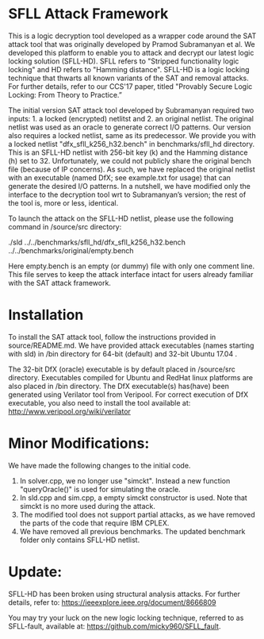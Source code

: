 

SFLL Attack Framework
=============================
This is a logic decryption tool  developed as a wrapper code around the SAT attack tool that was originally developed by Pramod Subramanyan et al.
We developed this platform to enable you to attack and decrypt our latest logic locking solution (SFLL-HD). SFLL refers to "Stripped functionality logic locking" and HD refers to "Hamming distance". SFLL-HD is a logic locking technique that thwarts all known variants of the SAT and removal attacks. For further details, refer to our CCS'17 paper, titled "Provably Secure Logic Locking: From Theory to Practice.”

The initial version SAT attack tool developed by Subramanyan required two inputs: 1. a locked (encrypted) netlitst and 2. an original netlist. The original netlist was used as an oracle to generate correct I/O patterns. 
Our version also requires a locked netlist, same as its predecessor. We provide you with a locked netlist "dfx_sfll_k256_h32.bench" in benchmarks/sfll_hd directory. This is an SFLL-HD netlist with 256-bit key (k) and the Hamming distance (h) set to 32. Unfortunately, we could not publicly share the original bench file (because of IP concerns). As such, we have replaced the original netlist with an executable (named DfX; see example.txt for usage) that can generate the desired I/O patterns.
In a nutshell, we have modified only the interface to the decryption tool wrt to Subramanyan’s version; the rest of the tool is, more or less, identical. 

To launch the attack on the SFLL-HD netlist, please use the following command in /source/src directory:

./sld ../../benchmarks/sfll_hd/dfx_sfll_k256_h32.bench ../../benchmarks/original/empty.bench

Here empty.bench is an empty (or dummy) file with only one comment line. This file serves to keep the attack interface intact for users already familiar with the SAT attack framework. 


Installation
==============
To install the SAT attack tool, follow the instructions provided in source/README.md.
We have provided attack executables (names starting with sld) in /bin directory for 64-bit (default) and 32-bit Ubuntu 17.04 . 

The 32-bit DfX  (oracle) executable is by default placed in /source/src directory. Executables compiled for Ubuntu and RedHat linux platforms are also placed in /bin directory. 
The DfX executable(s) has(have) been generated using Verilator tool from Veripool. For correct execution of DfX executable, you also need to install the tool available at: http://www.veripool.org/wiki/verilator


Minor Modifications:
========================================
We have made the following changes to the initial code. 
1. In solver.cpp,  we no longer use "simckt". Instead a new function  "queryOracle()" is used for simulating the oracle.
2. In sld.cpp and sim.cpp, a empty simckt constructor is used. Note that simckt is no more used during the attack. 
3. The modified tool does not support partial attacks, as we have removed the parts of the code that require IBM CPLEX.  
4. We have removed all previous benchmarks. The updated benchmark folder only contains SFLL-HD netlist.  

Update: 
========================================
SFLL-HD has been broken using structural analysis attacks. For further details, refer to: https://ieeexplore.ieee.org/document/8666809

You may try your luck on the new logic locking technique, referred to as SFLL-fault, available at: https://github.com/micky960/SFLL_fault. 
